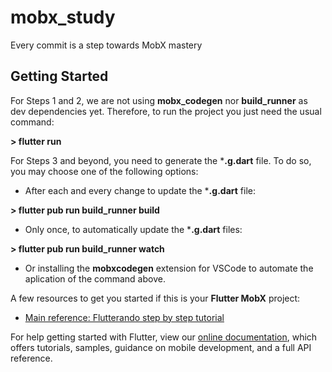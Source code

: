 # mobx_study

Every commit is a step towards MobX mastery

## Getting Started


For Steps 1 and 2, we are not using **mobx_codegen** nor **build_runner** as dev dependencies yet. Therefore, to run the project you just need the usual command:

**> flutter run**

For Steps 3 and beyond, you need to generate the ***.g.dart** file. To do so, you may choose one of the following options:

* After each and every change to update the ***.g.dart** file:

**> flutter pub run build_runner build** 

* Only once, to automatically update the ***.g.dart** files:

**> flutter pub run build_runner watch** 

* Or installing the **mobxcodegen** extension for VSCode to automate the aplication of the command above.


A few resources to get you started if this is your **Flutter MobX** project:

- [Main reference: Flutterando step by step tutorial ](https://www.youtube.com/watch?v=oa-_cSdGIbE&list=TLPQMTUwMzIwMjDm9PqsSTHd1w&index=3)


For help getting started with Flutter, view our
[online documentation](https://flutter.dev/docs), which offers tutorials,
samples, guidance on mobile development, and a full API reference.
